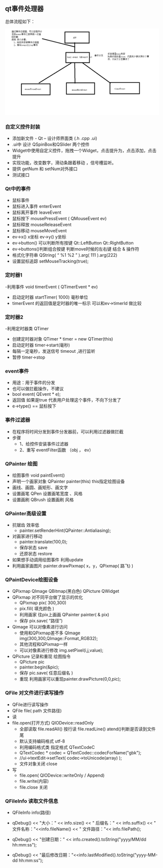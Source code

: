 ## qt事件处理器
总体流程如下：

![事件分发](./asserts/事件分发器以及事件过滤器解析图.png)

### 自定义控件封装
-	添加新文件 -  Qt – 设计师界面类  (.h  .cpp  .ui)
- 	.ui中 设计 QSpinBox和QSlider 两个控件
- Widget中使用自定义控件，拖拽一个Widget，点击提升为，点击添加，点击提升
-	实现功能，改变数字，滑动条跟着移动 ，信号槽监听。
-	提供 getNum  和 setNum对外接口
-	测试接口

### Qt中的事件
- 鼠标事件
- 鼠标进入事件  enterEvent
- 	鼠标离开事件  leaveEvent
-	鼠标按下   mousePressEvent ( QMouseEvent  ev)
-	鼠标释放   mouseReleaseEvent
- 鼠标移动   mouseMoveEvent
- ev->x() x坐标  ev->y() y坐标
-	ev->button() 可以判断所有按键 Qt::LeftButton  Qt::RightButton
-	ev->buttons()判断组合按键  判断move时候的左右键  结合 & 操作符
-	格式化字符串  QString( “ %1  %2 ” ).arg( 111 ).arg(222)
-	设置鼠标追踪    setMouseTracking(true);

### 定时器1
-利用事件 void  timerEvent ( QTimerEvent * ev)
- 启动定时器 startTimer( 1000) 毫秒单位
-	timerEvent 的返回值是定时器的唯一标示  可以和ev->timerId 做比较
###	定时器2
-利用定时器类 QTimer
- 创建定时器对象 QTimer * timer = new QTimer(this)
- 	启动定时器  timer->start(毫秒)
- 	每隔一定毫秒，发送信号  timeout  ,进行监听
- 暂停  timer->stop

###	event事件
-	用途：用于事件的分发
-	也可以做拦截操作，不建议
-	bool event( QEvent * e); 
-	返回值 如果是true 代表用户处理这个事件，不向下分发了
-	e->type() == 鼠标按下 

### 事件过滤器  
- 在程序将时间分发到事件分发器前，可以利用过滤器做拦截
-	步骤
    -	1、给控件安装事件过滤器
    -	2、重写 eventFilter函数 （obj ， ev）

### QPainter 绘图
-	绘图事件  void paintEvent()
-	声明一个画家对象  QPainter  painter(this)  this指定绘图设备
- 画线、画圆、画矩形、画文字
- 设置画笔 QPen  设置画笔宽度 、风格
- 	设置画刷 QBrush 设置画刷 风格
###	QPainter高级设置
- 抗锯齿 效率低
  - painter.setRenderHint(QPainter::Antialiasing);
- 对画家进行移动
    -	painter.translate(100,0);
    -	保存状态 save
    -	还原状态 restore
- 如果想手动调用绘图事件 利用update
-	利用画家画图片 painter.drawPixmap( x，y，QPixmap(  路飞) )

###	QPaintDevice绘图设备
-	QPixmap QImage  QBitmap(黑白色) QPicture  QWidget
-	QPixmap 对不同平台做了显示的优化
    -	QPixmap pix( 300,300)
    -	pix.fill( 填充颜色 )
    -	利用画家 往pix上画画  QPainter painter( & pix)
    -	保存  pix.save( “路径”)
-	Qimage 可以对像素进行访问
    -	使用和QPixmap差不多 QImage img(300,300,QImage::Format_RGB32);
    -	其他流程和QPixmap一样
    -	可以对像素进行修改 img.setPixel(i,j,value);
- QPicture  记录和重现 绘图指令
    -  	QPicture pic
    -	painter.begin(&pic);
    -  	保存 pic.save( 任意后缀名 )
    -	重现 利用画家可以重现painter.drawPicture(0,0,pic);
### QFile 对文件进行读写操作
-   QFile进行读写操作
-	QFile file( path 文件路径)
-	读
-	file.open(打开方式) QIODevice::readOnly
    -	全部读取  file.readAll()   按行读  file.readLine()  atend()判断是否读到文件尾
    -	默认支持编码格式 utf-8
    -	利用编码格式类 指定格式 QTextCodeC 
    -	QTextCodec * codec = QTextCodec::codecForName("gbk");
    -	//ui->textEdit->setText( codec->toUnicode(array)  );
    -	文件对象关闭 close
-	写
    - file.open( QIODevice::writeOnly  / Append)
    -	file.write(内容)
    -	file.close 关闭
###	QFileInfo 读取文件信息
-	QFileInfo info(路径)

-	qDebug() << "大小：" << info.size() << " 后缀名：" << info.suffix() << " 文件名称："<<info.fileName() << " 文件路径："<< info.filePath();

- qDebug() << "创建日期：" << info.created().toString("yyyy/MM/dd hh:mm:ss");
-	qDebug() << "最后修改日期："<<info.lastModified().toString("yyyy-MM-dd hh:mm:ss");

